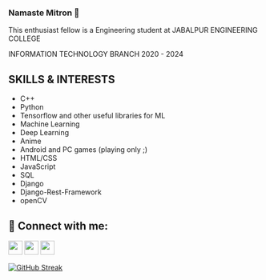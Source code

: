 ### Namaste Mitron 👋
This enthusiast fellow is a Engineering student at JABALPUR ENGINEERING COLLEGE

INFORMATION TECHNOLOGY BRANCH  2020 - 2024

## SKILLS & INTERESTS
- C++
- Python
- Tensorflow and other useful libraries for ML
- Machine Learning
- Deep Learning
- Anime
- Android and PC games (playing only ;)
- HTML/CSS
- JavaScript
- SQL
- Django
- Django-Rest-Framework
- openCV


<h2 align="left">👥 Connect with me:</h2>
<p align="left">
<a href="https://instagram.com/samtvik" target="_blank"><img height="28" src = "https://img.shields.io/badge/-Instagram-e95950?style=for-the-badge&logo=Instagram&logoColor=white"></a>
<a href="https://www.linkedin.com/in/sa7vik" target="_blank"> <img height="28" src = "https://img.shields.io/badge/-LinkedIn-0e76a8?style=for-the-badge&logo=Linkedin&logoColor=white"></a>
<a href="https://twitter.com/SA7V1K" target="_blank"><img height="28" src = "https://img.shields.io/badge/-Twitter-00acee?style=for-the-badge&logo=Twitter&logoColor=white"></a>
</p>


[![GitHub Streak](http://github-readme-streak-stats.herokuapp.com?user=SA7VIK&theme=dark)](https://git.io/streak-stats)
